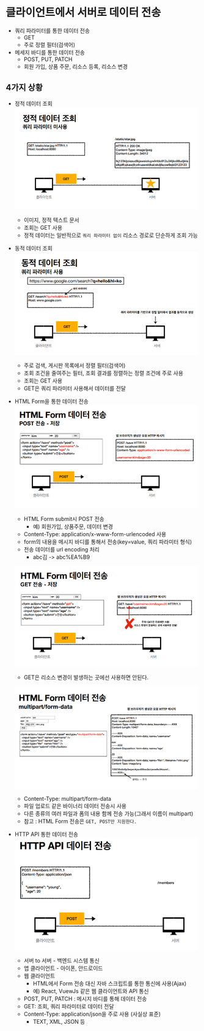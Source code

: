 # 클라이언트에서 서버로 데이터 전송
* 쿼리 파라미터를 통한 데이터 전송
    * GET
    * 주로 정렬 필터(검색어)
* 메세지 바디를 통한 데이터 전송
    * POST, PUT, PATCH
    * 회원 가입, 상품 주문, 리소스 등록, 리소스 변경



## 4가지 상황
* 정적 데이터 조회 ![staticsearch](./img/staticsearch.png)
    * 이미지, 정적 텍스트 문서
    * 조회는 GET 사용
    * 정적 데이터는 일반적으로 `쿼리 파라미터 없이` 리소스 경로로 단순하게 조회 가능

* 동적 데이터 조회 ![dynamicsearch](./img/dynamicsearch.png)
    * 주로 검색, 게시판 목록에서 정렬 필터(검색어)
    * 조회 조건을 줄여주는 필터, 조회 결과를 정렬하는 정렬 조건에 주로 사용
    * 조회는 GET 사용
    * GET은 쿼리 파라미터 사용해서 데이터를 전달

* HTML Form을 통한 데이터 전송 ![htmlformdatapost](./img/htmlformdatapost.png)
    * HTML Form submit시 POST 전송
        * 예) 회원가입, 상품주문, 데이터 변경
    * Content-Type: application/x-www-form-urlencoded 사용
    * form의 내용을 메시지 바디를 통해서 전송(key=value, 쿼리 파라미터 형식)
    * 전송 데이터를 url encoding 처리
        * abc김 -> abc%EA%B9
        
    ![htmlformdataget](./img/htmlformdataget.png)

    * GET은 리소스 변경이 발생하는 곳에선 사용하면 안된다.

    ![htmlformdatamultipart](./img/htmlformdatamultipart.png)
    * Content-Type: multipart/form-data
    * 파일 업로드 같은 바이너리 데이터 전송시 사용
    * 다른 종류의 여러 파일과 폼의 내용 함께 전송 가능(그래서 이름이 multipart)
    * 참고 : HTML Form 전송은 `GET, POST만 지원한다.`

* HTTP API 통한 데이터 전송 ![htmlapidata](./img/htmlapidata.png)

    * 서버 to 서버 - 백엔드 시스템 통신
    * 앱 클라이언트 - 아이폰, 안드로이드
    * 웹 클라이언트
        * HTML에서 Form 전송 대신 자바 스크립트를 통한 통신에 사용(Ajax)
        * 예) React, VuewJs 같은 웹 클라이언트와 API 통신
    * POST, PUT, PATCH : 메시지 바디를 통해 데이터 전송
    * GET: 조회, 쿼리 파라미터로 데이터 전달
    * Content-Type: application/json을 주로 사용 (사실상 표준)
        * TEXT, XML, JSON 등